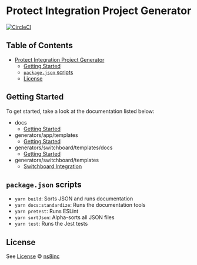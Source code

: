 # Protect Integration Project Generator

[![CircleCI](https://circleci.com/gh/ns8inc/generator-protect-integration.svg?style=svg&circle-token=c8653233eb3857e2f8f4d58ca8f79cf199b66ada)](https://app.circleci.com/pipelines/github/ns8inc/generator-protect-integration)

## Table of Contents

- [Protect Integration Project Generator](#protect-integration-project-generator)
  - [Getting Started](#getting-started)
  - [`package.json` scripts](#packagejson-scripts)
  - [License](#license)

## Getting Started

To get started, take a look at the documentation listed below:

- docs
  - [Getting Started](docs/getting-started.md)
- generators/app/templates
  - [Getting Started](generators/app/templates/README.md)
- generators/switchboard/templates/docs
  - [Getting Started](generators/switchboard/templates/docs/getting-started.md)
- generators/switchboard/templates
  - [Switchboard Integration](generators/switchboard/templates/README.md)

## `package.json` scripts

- `yarn build`: Sorts JSON and runs documentation
- `yarn docs:standardize`: Runs the documentation tools
- `yarn pretest`: Runs ESLint
- `yarn sortJson`: Alpha-sorts all JSON files
- `yarn test`: Runs the Jest tests

## License

See [License](./LICENSE)
© [ns8inc](https://ns8.com)
